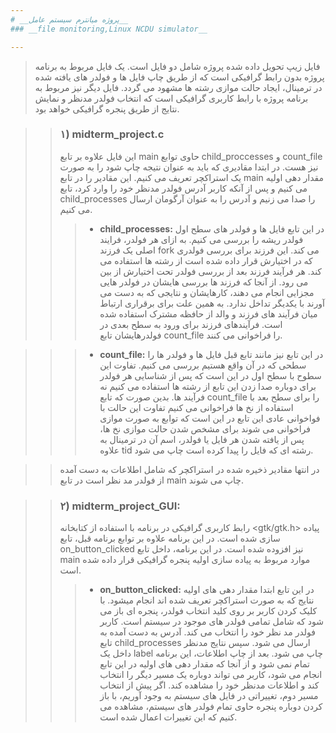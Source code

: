```yaml
---
# __پروژه میانترم سیستم عامل__
### __file monitoring,Linux NCDU simulator__

---
```

>فایل زیپ تحویل داده شده پروژه شامل دو فایل است.
یک فایل مربوط به برنامه پروژه بدون رابط گرافیکی است که از طریق چاپ فایل ها و فولدر های یافته شده در ترمینال، ایجاد حالت موازی رشته ها مشهود می گردد.
فایل دیگر نیز مربوط به برنامه پروژه با رابط کاربری گرافیکی است که انتخاب فولدر مدنظر و نمایش نتایج از طریق پنجره گرافیکی خواهد بود.

>>### __۱) midterm_project.c__
>>این فایل علاوه بر تابع main حاوی توابع child_proccesses و count_file نیز هست.
در ابتدا مقادیری که باید به عنوان نتیجه چاپ شود را به صورت یک استراکچر تعریف می کنیم. این مقادیر را در تابع main مقدار دهی اولیه می کنیم و پس از آنکه کاربر آدرس فولدر مدنظر خود را وارد کرد، تابع child_processes را صدا می زنیم و آدرس را به عنوان آرگومان ارسال می کنیم.
>>> + __child_processes:__
>>> در این تابع فایل ها و فولدر های سطح اول فولدر ریشه را بررسی می کنیم. به ازای هر فولدر، فرایند اصلی یک فرزند fork می کند. این فرزند برای بررسی فولدری که در اختیارش قرار داده شده است از رشته ها استفاده می کند. هر فرآیند فرزند بعد از بررسی فولدر تحت اختیارش از بین می رود. از آنجا که فرزند ها بررسی هایشان در فولدر هایی مجزایی انجام می دهند، کارهایشان و نتایجی که به دست می آورند با یکدیگر تداخل ندارد. به همین علت برای برقراری ارتباط میان فرآیند های فرزند و والد از حافظه مشترک استفاده  شده است.
فرآیندهای فرزند برای ورود به سطح بعدی در فولدرهایشان تابع count_file را فراخوانی می کنند.

>>> + __count_file:__
>>> در این تابع نیز مانند تابع قبل فایل ها و فولدر ها را سطحی که در آن واقع هستیم بررسی می کنیم. تفاوت این سطوح با  سطح اول در این است که پس از شناسایی هر فولدر برای دوباره صدا زدن این تابع از رشته ها استفاده می کنیم نه فرآیند ها. بدین صورت که تابع count_file را برای سطح بعد با استفاده از نخ ها فراخوانی می کنیم تفاوت این حالت با فواخوانی عادی این تابع در این است که توابع به صورت موازی فراخوانی می شوند برای مشخص شدن حالت موازی نخ ها، پس از یافته شدن هر فایل یا فولدر، اسم آن در ترمینال به علاوه tid رشته ای که فایل را پیدا کرده است چاپ می شود.

>> در انتها مقادیر ذخیره شده در استراکچر که شامل اطلاعات به دست آمده از فولدر مد نظر است در تابع main چاپ می شوند.


>>### __۲) midterm_project_GUI:__
>>رابط کاربری گرافیکی در برنامه با استفاده از کتابخانه <gtk/gtk.h> پیاده سازی شده است.
در این برنامه علاوه بر توابع برنامه قبل، تابع on_button_clicked نیز افزوده شده است.
در این برنامه، داخل تابع main موارد مربوط به پیاده سازی اولیه پنجره گرافیکی قرار داده شده است.
>>> + __on_button_clicked:__
>>> در این تابع ابتدا مقدار دهی های اولیه نتایج که به صورت استراکچر تعریف شده اند انجام میشود.
با کلیک کردن کاربر بر روی کلید انتخاب فولدر، پنجره ای باز می شود که شامل تمامی فولدر های موجود در سیستم است. کاربر فولدر مد نظر خود را انتخاب می کند. آدرس به دست آمده به تابع child_processes ارسال می شود. سپس نتایج مدنظر داخل یک label چاپ می شود.
بعد از چاپ اطلاعات، این برنامه تمام نمی شود و از آنجا که مقدار دهی های اولیه در این تابع انجام می شود، کاربر می تواند دوباره یک مسیر دیگر را انتخاب کند و اطلاعات مدنظر خود را مشاهده کند.
اگر پیش از انتخاب مسیر دوم، تغییراتی در فایل های سیستم به وجود آوریم، با باز کردن دوباره پنجره حاوی تمام فولدر های سیستم، مشاهده می کنیم که این تغییرات اعمال شده است.
